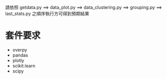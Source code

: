 請依照 getdata.py ==> data_plot.py ==> data_clustering.py ==> grouping.py ==> last_stats.py 之順序執行方可得到預期結果

# 套件要求
* overpy
* pandas
* plotly
* scikit.learn
* scipy
